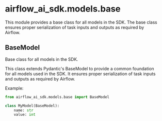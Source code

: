 # airflow_ai_sdk.models.base

This module provides a base class for all models in the SDK. The base class ensures
proper serialization of task inputs and outputs as required by Airflow.

## BaseModel

Base class for all models in the SDK.

This class extends Pydantic's BaseModel to provide a common foundation for all
models used in the SDK. It ensures proper serialization of task inputs and outputs
as required by Airflow.

Example:

```python
from airflow_ai_sdk.models.base import BaseModel

class MyModel(BaseModel):
    name: str
    value: int
```
